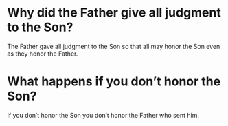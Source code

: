 # Why did the Father give all judgment to the Son?

The Father gave all judgment to the Son so that all may honor the Son even as they honor the Father.

# What happens if you don’t honor the Son?

If you don’t honor the Son you don’t honor the Father who sent him.
